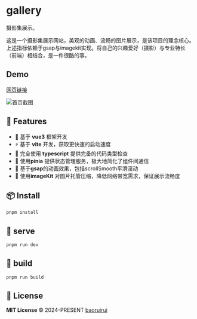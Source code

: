 # gallery
摄影集展示。

这是一个摄影集展示网站，美观的动画、流畅的图片展示，是该项目的理念核心。上述指标依赖于gsap与imagekit实现。将自己的兴趣爱好（摄影）与专业特长（前端）相结合，是一件很酷的事。
## Demo
[网页链接](https://brrphoto.netlify.app/)

![首页截图](https://brrblog.netlify.app/assets/gallery.BWNQJ79S.png)


## 🚀 Features

- 🎪 基于 **vue3** 框架开发
- ⚡ 基于 **vite** 开发，获取更快速的启动速度
- 🦾 完全使用 **typescript** 提供完备的代码类型检查
- 🔋 使用**pinia** 提供状态管理服务，极大地简化了组件间通信
- 🍒 基于**gsap**的动画效果，包括scrollSmooth平滑滚动
- 🍆 使用**imageKit** 对图片托管压缩，降低网络带宽需求，保证展示流畅度

## 📦 Install
```bash
pnpm install
```

## 🦄  serve
```bash
pnpm run dev
```

## 🧱  build
```bash
pnpm run build
```

## 📄 License

**MIT License** © 2024-PRESENT [baoruirui](https://github.com/BRR-bupt)
